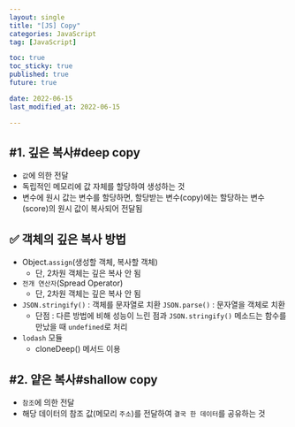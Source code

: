 ```yaml
---
layout: single
title: "[JS] Copy"
categories: JavaScript
tag: [JavaScript]

toc: true
toc_sticky: true
published: true
future: true

date: 2022-06-15
last_modified_at: 2022-06-15

---
```


## #1. 깊은 복사#deep copy  

- `값`에 의한 전달
- 독립적인 메모리에 값 자체를 할당하여 생성하는 것
- 변수에 원시 값는 변수를 할당하면, 할당받는 변수(copy)에는 할당하는 변수(score)의 원시 값이 복사되어 전달됨  

## ✅ 객체의 깊은 복사 방법  

- Object.`assign`(생성할 객체, 복사할 객체)
    - 단, 2차원 객체는 깊은 복사 안 됨
- `전개 연산자`(Spread Operator)
    - 단, 2차원 객체는 깊은 복사 안 됨
- `JSON.stringify()` : 객체를 문자열로 치환
    `JSON.parse()` : 문자열을 객체로 치환
    - 단점 : 다른 방법에 비해 성능이 느린 점과 `JSON.stringify()` 메소드는 함수를 만났을 때 `undefined`로 처리  
- `lodash` 모듈
    - cloneDeep() 메서드 이용  

## #2. 얕은 복사#shallow copy  

- `참조`에 의한 전달
- 해당 데이터의 참조 값(메모리 `주소`)를 전달하여 `결국 한 데이터`를 공유하는 것  

